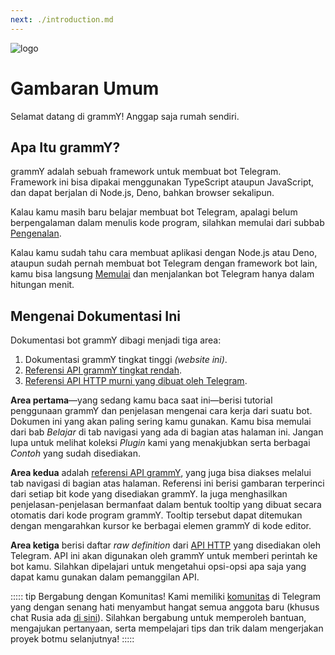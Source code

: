 ```yaml
---
next: ./introduction.md
---
```


![logo](/images/grammY.png)

# Gambaran Umum

Selamat datang di grammY!
Anggap saja rumah sendiri.

## Apa Itu grammY?

grammY adalah sebuah framework untuk membuat bot Telegram.
Framework ini bisa dipakai menggunakan TypeScript ataupun JavaScript, dan dapat berjalan di Node.js, Deno, bahkan browser sekalipun.

Kalau kamu masih baru belajar membuat bot Telegram, apalagi belum berpengalaman dalam menulis kode program, silahkan memulai dari subbab [Pengenalan](./introduction.md).

Kalau kamu sudah tahu cara membuat aplikasi dengan Node.js atau Deno, ataupun sudah pernah membuat bot Telegram dengan framework bot lain, kamu bisa langsung [Memulai](./getting-started.md) dan menjalankan bot Telegram hanya dalam hitungan menit.

## Mengenai Dokumentasi Ini

Dokumentasi bot grammY dibagi menjadi tiga area:

1. Dokumentasi grammY tingkat tinggi _(website ini)_.
2. [Referensi API grammY tingkat rendah](https://deno.land/x/grammy/mod.ts).
3. [Referensi API HTTP murni yang dibuat oleh Telegram](https://core.telegram.org/bots/api).

**Area pertama**—yang sedang kamu baca saat ini—berisi tutorial penggunaan grammY dan penjelasan mengenai cara kerja dari suatu bot.
Dokumen ini yang akan paling sering kamu gunakan.
Kamu bisa memulai dari bab _Belajar_ di tab navigasi yang ada di bagian atas halaman ini.
Jangan lupa untuk melihat koleksi _Plugin_ kami yang menakjubkan serta berbagai _Contoh_ yang sudah disediakan.

**Area kedua** adalah [referensi API grammY](https://deno.land/x/grammy/mod.ts), yang juga bisa diakses melalui tab navigasi di bagian atas halaman.
Referensi ini berisi gambaran terperinci dari setiap bit kode yang disediakan grammY.
Ia juga menghasilkan penjelasan-penjelasan bermanfaat dalam bentuk tooltip yang dibuat secara otomatis dari kode program grammY.
Tooltip tersebut dapat ditemukan dengan mengarahkan kursor ke berbagai elemen grammY di kode editor.

**Area ketiga** berisi daftar _raw definition_ dari [API HTTP](https://core.telegram.org/bots/api) yang disediakan oleh Telegram.
API ini akan digunakan oleh grammY untuk memberi perintah ke bot kamu.
Silahkan dipelajari untuk mengetahui opsi-opsi apa saja yang dapat kamu gunakan dalam pemanggilan API.

::::: tip Bergabung dengan Komunitas!
Kami memiliki [komunitas](https://t.me/grammyjs) di Telegram yang dengan senang hati menyambut hangat semua anggota baru (khusus chat Rusia ada [di sini](https://t.me/grammyjs_ru)).
Silahkan bergabung untuk memperoleh bantuan, mengajukan pertanyaan, serta mempelajari tips dan trik dalam mengerjakan proyek botmu selanjutnya!
:::::

